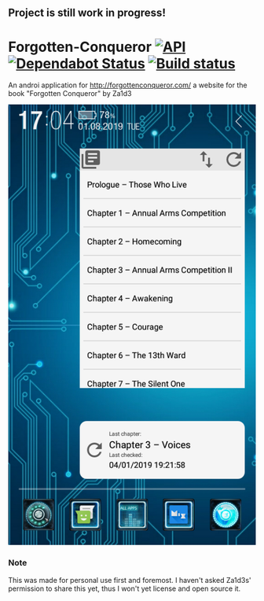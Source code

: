 ## Project is still work in progress!

# Forgotten-Conqueror [![API](https://img.shields.io/badge/API-15%2B-brightgreen.svg?style=flat)](https://android-arsenal.com/api?level=15) [![Dependabot Status](https://api.dependabot.com/badges/status?host=github&repo=Guiorgy/Forgotten-Conqueror)](https://dependabot.com) [![Build status](https://build.appcenter.ms/v0.1/apps/fd232f1f-1879-4db2-90af-8bf70009c5aa/branches/master/badge)](https://appcenter.ms)

An androi application for http://forgottenconqueror.com/ a website for the book "Forgotten Conqueror" by Za1d3

<img src="Captures/Screenshot_widgetSmall_widgetLargeAlt.png" width="960"/>

### Note
This was made for personal use first and foremost. I haven't asked Za1d3s' permission to share this yet, thus I won't yet license and open source it.
